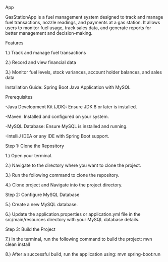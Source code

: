 App


GasStationApp is a fuel management system designed to track and manage fuel transactions, nozzle readings, and payments at a gas station. It allows users to monitor fuel usage, track sales data, and generate reports for better management and decision-making.

Features

1.) Track and manage fuel transactions

2.) Record and view financial data

3.) Monitor fuel levels, stock variances, account holder balances, and sales data

Installation Guide: Spring Boot Java Application with MySQL

Prerequisites

-Java Development Kit (JDK): Ensure JDK 8 or later is installed.

-Maven: Installed and configured on your system.

-MySQL Database: Ensure MySQL is installed and running.

-IntelliJ IDEA or any IDE with Spring Boot support.


Step 1: Clone the Repository

1.) Open your terminal.

2.) Navigate to the directory where you want to clone the project.

3.) Run the following command to clone the repository.

4.) Clone project and Navigate into the project directory.


Step 2: Configure MySQL Database

5.) Create a new MySQL database.

6.) Update the application.properties or application.yml file in the src/main/resources directory with your MySQL database details.

Step 3: Build the Project

7.) In the terminal, run the following command to build the project: mvn clean install

8.) After a successful build, run the application using: mvn spring-boot:run
